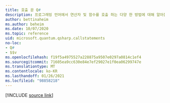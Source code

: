 ```yaml
---
title: 호출 문 Q#
description: 프로그래밍 언어에서 연산자 및 함수를 호출 하는 다양 한 방법에 대해 알아봅니다 Q# .
author: bettinaheim
ms.author: beheim
ms.date: 10/07/2020
ms.topic: reference
uid: microsoft.quantum.qsharp.callstatements
no-loc:
- Q#
- $$v
ms.openlocfilehash: f19f5a4975527a228875a9507e0297a0814c1ef4
ms.sourcegitcommit: 71605ea9cc630e84e7ef29027e1f0ea06299747e
ms.translationtype: MT
ms.contentlocale: ko-KR
ms.lasthandoff: 01/26/2021
ms.locfileid: "98858218"
---
```

<!---
# Call statements in Q#
-->

[!INCLUDE [source link](~/includes/qsharp-language/Specifications/Language/2_Statements/CallStatements.md)]

